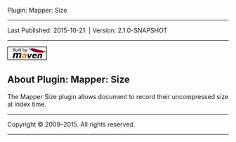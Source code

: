 Plugin: Mapper: Size

------------------------------------------------------------------------

<span id="publishDate">Last Published: 2015-10-21</span>  | <span id="projectVersion">Version: 2.1.0-SNAPSHOT</span>

------------------------------------------------------------------------

[![Built by Maven](./images/logos/maven-feather.png)](http://maven.apache.org/ "Built by Maven")

About Plugin: Mapper: Size
--------------------------

The Mapper Size plugin allows document to record their uncompressed size at index time.

------------------------------------------------------------------------

Copyright © 2009–2015. All rights reserved.

------------------------------------------------------------------------



